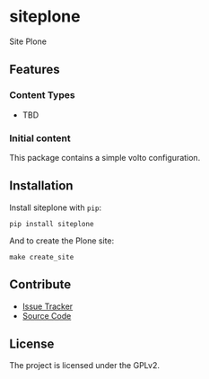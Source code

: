 # siteplone

Site Plone

## Features

### Content Types

- TBD

### Initial content

This package contains a simple volto configuration.

Installation
------------

Install siteplone with `pip`:

```shell
pip install siteplone
```
And to create the Plone site:

```shell
make create_site
```

## Contribute

- [Issue Tracker](https://github.com/collective/siteplone/issues)
- [Source Code](https://github.com/collective/siteplone/)

## License

The project is licensed under the GPLv2.
